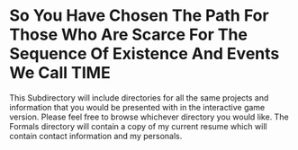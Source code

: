 # So You Have Chosen The Path For Those Who Are Scarce For The Sequence Of Existence And Events We Call TIME

This Subdirectory will include directories for all the same projects and information that you would be presented with in the interactive game version. Please feel free to browse whichever directory you would like. The Formals directory will contain a copy of my current resume which will contain contact information and my personals.

